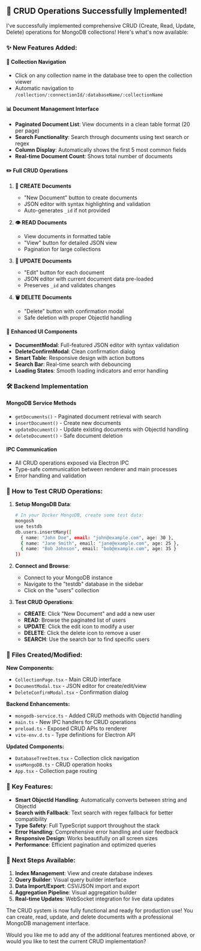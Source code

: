 ## 🎉 CRUD Operations Successfully Implemented!

I've successfully implemented comprehensive CRUD (Create, Read, Update, Delete) operations for MongoDB collections! Here's what's now available:

### ✨ **New Features Added:**

#### 🔗 **Collection Navigation**
- Click on any collection name in the database tree to open the collection viewer
- Automatic navigation to `/collection/:connectionId/:databaseName/:collectionName`

#### 📊 **Document Management Interface**
- **Paginated Document List**: View documents in a clean table format (20 per page)
- **Search Functionality**: Search through documents using text search or regex
- **Column Display**: Automatically shows the first 5 most common fields
- **Real-time Document Count**: Shows total number of documents

#### ✏️ **Full CRUD Operations**

1. **📝 CREATE Documents**
   - "New Document" button to create documents
   - JSON editor with syntax highlighting and validation
   - Auto-generates `_id` if not provided

2. **👁️ READ Documents**
   - View documents in formatted table
   - "View" button for detailed JSON view
   - Pagination for large collections

3. **🔄 UPDATE Documents**
   - "Edit" button for each document
   - JSON editor with current document data pre-loaded
   - Preserves `_id` and validates changes

4. **🗑️ DELETE Documents**
   - "Delete" button with confirmation modal
   - Safe deletion with proper ObjectId handling

#### 🎨 **Enhanced UI Components**

- **DocumentModal**: Full-featured JSON editor with syntax validation
- **DeleteConfirmModal**: Clean confirmation dialog
- **Smart Table**: Responsive design with action buttons
- **Search Bar**: Real-time search with debouncing
- **Loading States**: Smooth loading indicators and error handling

### 🛠 **Backend Implementation**

#### **MongoDB Service Methods**
- `getDocuments()` - Paginated document retrieval with search
- `insertDocument()` - Create new documents
- `updateDocument()` - Update existing documents with ObjectId handling
- `deleteDocument()` - Safe document deletion

#### **IPC Communication**
- All CRUD operations exposed via Electron IPC
- Type-safe communication between renderer and main processes
- Error handling and validation

### 🚀 **How to Test CRUD Operations:**

1. **Setup MongoDB Data**:
   ```bash
   # In your Docker MongoDB, create some test data:
   mongosh
   use testdb
   db.users.insertMany([
     { name: "John Doe", email: "john@example.com", age: 30 },
     { name: "Jane Smith", email: "jane@example.com", age: 25 },
     { name: "Bob Johnson", email: "bob@example.com", age: 35 }
   ])
   ```

2. **Connect and Browse**:
   - Connect to your MongoDB instance
   - Navigate to the "testdb" database in the sidebar
   - Click on the "users" collection

3. **Test CRUD Operations**:
   - **CREATE**: Click "New Document" and add a new user
   - **READ**: Browse the paginated list of users
   - **UPDATE**: Click the edit icon to modify a user
   - **DELETE**: Click the delete icon to remove a user
   - **SEARCH**: Use the search bar to find specific users

### 📁 **Files Created/Modified:**

**New Components:**
- `CollectionPage.tsx` - Main CRUD interface
- `DocumentModal.tsx` - JSON editor for create/edit/view
- `DeleteConfirmModal.tsx` - Confirmation dialog

**Backend Enhancements:**
- `mongodb-service.ts` - Added CRUD methods with ObjectId handling
- `main.ts` - New IPC handlers for CRUD operations
- `preload.ts` - Exposed CRUD APIs to renderer
- `vite-env.d.ts` - Type definitions for Electron API

**Updated Components:**
- `DatabaseTreeItem.tsx` - Collection click navigation
- `useMongoDB.ts` - CRUD operation hooks
- `App.tsx` - Collection page routing

### 🎯 **Key Features:**

- **Smart ObjectId Handling**: Automatically converts between string and ObjectId
- **Search with Fallback**: Text search with regex fallback for better compatibility
- **Type Safety**: Full TypeScript support throughout the stack
- **Error Handling**: Comprehensive error handling and user feedback
- **Responsive Design**: Works beautifully on all screen sizes
- **Performance**: Efficient pagination and optimized queries

### 🔄 **Next Steps Available:**

1. **Index Management**: View and create database indexes
2. **Query Builder**: Visual query builder interface
3. **Data Import/Export**: CSV/JSON import and export
4. **Aggregation Pipeline**: Visual aggregation builder
5. **Real-time Updates**: WebSocket integration for live data updates

The CRUD system is now fully functional and ready for production use! You can create, read, update, and delete documents with a professional MongoDB management interface.

Would you like me to add any of the additional features mentioned above, or would you like to test the current CRUD implementation?